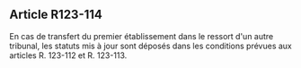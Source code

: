 Article R123-114
----
En cas de transfert du premier établissement dans le ressort d'un autre
tribunal, les statuts mis à jour sont déposés dans les conditions prévues aux
articles R. 123-112 et R. 123-113.
